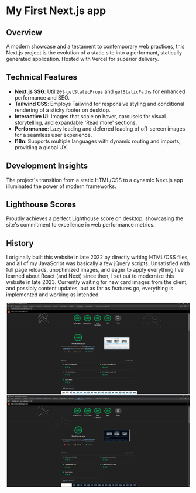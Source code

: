 # My First Next.js app

## Overview

A modern showcase and a testament to contemporary web practices, this Next.js project is the evolution of a static site into a performant, statically generated application. Hosted with Vercel for superior delivery.

## Technical Features

- **Next.js SSG**: Utilizes `getStaticProps` and `getStaticPaths` for enhanced performance and SEO.
- **Tailwind CSS**: Employs Tailwind for responsive styling and conditional rendering of a sticky footer on desktop.
- **Interactive UI**: Images that scale on hover, carousels for visual storytelling, and expandable 'Read more' sections.
- **Performance**: Lazy loading and deferred loading of off-screen images for a seamless user experience.
- **I18n**: Supports multiple languages with dynamic routing and imports, providing a global UX.

## Development Insights

The project's transition from a static HTML/CSS to a dynamic Next.js app illuminated the power of modern frameworks.

## Lighthouse Scores

Proudly achieves a perfect Lighthouse score on desktop, showcasing the site's commitment to excellence in web performance metrics.

## History

I originally built this website in late 2022 by directly writing HTML/CSS files, and all of my JavaScript was basically a few jQuery scripts.
Unsatisfied with full page reloads, unoptimized images, and eager to apply everything I've learned about React (and Next) since then, I set out to modernize this website in late 2023.
Currently waiting for new card images from the client, and possibly content updates, but as far as features go, everything is implemented and working as intended.
<p align="center">
  <img src="https://raw.githubusercontent.com/Lykoskia/next-pages-volker/master/LH1.png" alt="meme not sharing source code out of shame" width="500" height="250"/>
  <img src="https://raw.githubusercontent.com/Lykoskia/next-pages-volker/master/LH2.png" alt="meme not sharing source code out of shame" width="500" height="250"/>
</p>
